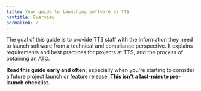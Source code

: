 ```yaml
---
title: Your guide to launching software at TTS
navtitle: Overview
permalink: /
---
```


The goal of this guide is to provide TTS staff with the information they need to launch software from a technical and compliance perspective. It explains requirements and best practices for projects at TTS, and the process of obtaining an ATO.

**Read this guide early and often**, especially when you're starting to consider a future project launch or feature release. **This isn't a last-minute pre-launch checklist.**
